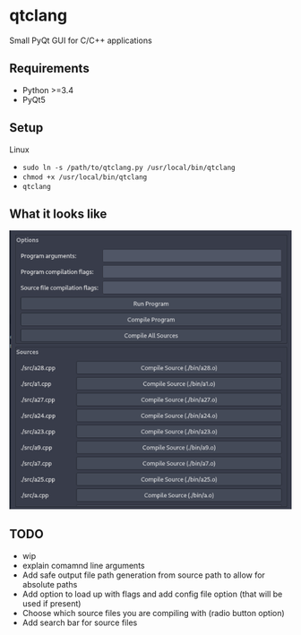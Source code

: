 # qtclang

Small PyQt GUI for C/C++ applications

## Requirements

* Python >=3.4
* PyQt5

## Setup

Linux

* `sudo ln -s /path/to/qtclang.py /usr/local/bin/qtclang`
* `chmod +x /usr/local/bin/qtclang`
* `qtclang`

## What it looks like

![image](./imgs/qtclang2.png)

## TODO

* wip
* explain comamnd line arguments
* Add safe output file path generation from source path to allow for absolute paths
* Add option to load up with flags and add config file option (that will be used if present)
* Choose which source files you are compiling with (radio button option)
* Add search bar for source files
